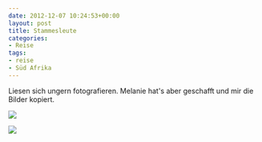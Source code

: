 ```yaml
---
date: 2012-12-07 10:24:53+00:00
layout: post
title: Stammesleute
categories:
- Reise
tags:
- reise
- Süd Afrika
---
```


Liesen sich ungern fotografieren. Melanie hat's aber geschafft und mir die Bilder kopiert.



[![](http://clemi.ag3r.at/wp-content/uploads/2012/12/wpid-Photo-07.12.2012-11221.jpg)](http://clemi.ag3r.at/wp-content/uploads/2012/12/wpid-Photo-07.12.2012-11221.jpg)

<!-- more -->

[![](file://localhost/private/var/mobile/Applications/6585853B-D407-4FDA-AD15-E25AC647B8E1/tmp/offline_image_D792F2F3-8EF0-43C3-AFA9-ECD3E4AFF538.jpg)](assets-library://asset/asset.JPG?id=D792F2F3-8EF0-43C3-AFA9-ECD3E4AFF538&ext=JPG)




